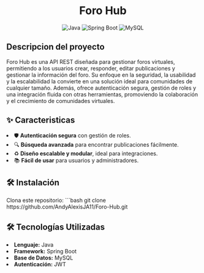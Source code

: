 <h1 align="center">Foro Hub</h1>
<p align="center">
  <img src="https://img.shields.io/badge/Java-ED8B00?style=for-the-badge&logo=java&logoColor=white" alt="Java" />
  <img src="https://img.shields.io/badge/Spring%20Boot-6DB33F?style=for-the-badge&logo=spring-boot&logoColor=white" alt="Spring Boot" />
  <img src="https://img.shields.io/badge/MySQL-4479A1?style=for-the-badge&logo=mysql&logoColor=white" alt="MySQL" />
</p>
<h2>Descripcion del proyecto </h2>
<p>Foro Hub es una API REST diseñada para gestionar foros virtuales, permitiendo a los usuarios crear, responder, 
  editar publicaciones y gestionar la información del foro. Su enfoque en la seguridad, la usabilidad y la escalabilidad la convierte en una solución ideal para comunidades de cualquier tamaño. 
  Además, ofrece autenticación segura, 
  gestión de roles y una integración fluida con otras herramientas, promoviendo la colaboración y el crecimiento de comunidades virtuales.
</p>
<h2> ✨ Caracteristicas </h2>
<list>
  <li>🛡️ <b>Autenticación segura</b> con gestión de roles.</li>
  <li>🔍 <b>Búsqueda avanzada</b> para encontrar publicaciones fácilmente.</li>
  <li>♻️ <b>Diseño escalable y modular</b>, ideal para integraciones.</li>
  <li>📚 <b>Fácil de usar</b> para usuarios y administradores.</li>
</list>
<h2>🛠️ Instalación</h2>
Clona este repositorio:
```bash
   git clone https://github.com/AndyAlexisJA11/Foro-Hub.git
<h2>🛠️ Tecnologías Utilizadas</h2>
<li><b>Lenguaje:</b> Java</li>
<li><b>Framework:</b> Spring Boot</li>
<li><b>Base de Datos:</b> MySQL</li>
<li><b>Autenticación:</b> JWT</li>

